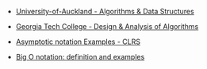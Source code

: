 
- [University-of-Auckland - Algorithms & Data Structures](https://www.cs.auckland.ac.nz/courses/compsci220s1t/lectures/lecturenotes/GG-lectures/)

- [Georgia Tech College - Design & Analysis of Algorithms](Georgia-Tech)

- [Asymptotic notation Examples - CLRS](https://walkccc.github.io/CLRS/Chap03/3.1/)

- [Big O notation: definition and examples](https://yourbasic.org/algorithms/big-o-notation-explained/)

